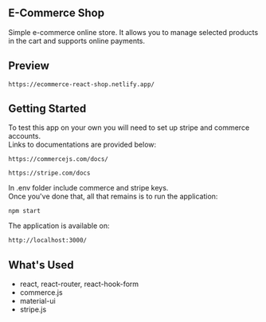 ## E-Commerce Shop

Simple e-commerce online store. It allows you to manage selected products in the cart and supports online payments.

## Preview

```
https://ecommerce-react-shop.netlify.app/
```

## Getting Started

To test this app on your own you will need to set up stripe and commerce accounts. \
Links to documentations are provided below:

```
https://commercejs.com/docs/
```

```
https://stripe.com/docs
```

In .env folder include commerce and stripe keys. \
Once you've done that, all that remains is to run the application:

```
npm start
```

The application is available on:

```
http://localhost:3000/
```

## What's Used

- react, react-router, react-hook-form
- commerce.js
- material-ui
- stripe.js
